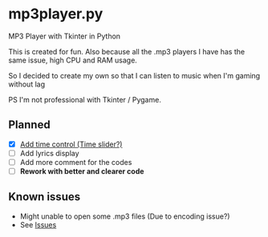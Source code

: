 # mp3player.py
MP3 Player with Tkinter in Python

This is created for fun. Also because all the .mp3 players I have has the same issue, high CPU and RAM usage.

So I decided to create my own so that I can listen to music when I'm gaming without lag

PS I'm not professional with Tkinter / Pygame.

## Planned

* [x] [Add time control (Time slider?)](https://github.com/ManHinnn0509/mp3player.py/commit/6ec3a412478984309697aeb6518540c91b4c5288)
* [ ] Add lyrics display
* [ ] Add more comment for the codes
* [ ] **Rework with better and clearer code**

## Known issues

* Might unable to open some .mp3 files (Due to encoding issue?)
* See [Issues](https://github.com/ManHinnn0509/mp3player.py/issues 'Issues')
